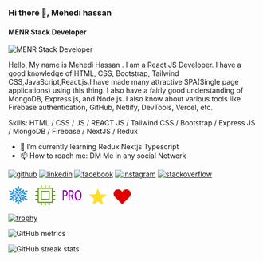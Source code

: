 ### Hi there 👋, Mehedi hassan 
#### MENR Stack Developer 
![MENR Stack Developer ](https://i.ibb.co/jL0WzFr/Whats-App-Image-2023-06-24-at-2-45-22-PM.jpg)

Hello, My name is Mehedi Hassan  . I am a React JS Developer. I have a good knowledge of HTML, CSS, Bootstrap, Tailwind CSS,JavaScript,React.js.I have made many attractive SPA(Single page applications) using this thing. I also have a fairly good understanding of MongoDB, Express js, and Node js. I also know about various tools like Firebase authentication, GitHub, Netlify, DevTools, Vercel, etc.

Skills: HTML / CSS / JS / REACT JS / Tailwind CSS / Bootstrap / Express JS / MongoDB / Firebase / NextJS / Redux 

- 🌱 I’m currently learning Redux Nextjs Typescript  
- 📫 How to reach me: DM Me in any social  Network  


[<img src='https://cdn.jsdelivr.net/npm/simple-icons@3.0.1/icons/github.svg' alt='github' height='40'>](https://github.com/mehedi-hassan-sohan)  [<img src='https://cdn.jsdelivr.net/npm/simple-icons@3.0.1/icons/linkedin.svg' alt='linkedin' height='40'>](https://www.linkedin.com/in/mehedi-hassan-sohan-926093230/)  [<img src='https://cdn.jsdelivr.net/npm/simple-icons@3.0.1/icons/facebook.svg' alt='facebook' height='40'>](https://www.facebook.com/lynx.sohan)  [<img src='https://cdn.jsdelivr.net/npm/simple-icons@3.0.1/icons/instagram.svg' alt='instagram' height='40'>](https://www.instagram.com/lynx_sohan/)  [<img src='https://cdn.jsdelivr.net/npm/simple-icons@3.0.1/icons/stackoverflow.svg' alt='stackoverflow' height='40'>](https://stackoverflow.com/users/mehedi-hassan-sohan)  

<a href='https://archiveprogram.github.com/'><img src='https://raw.githubusercontent.com/acervenky/animated-github-badges/master/assets/acbadge.gif' width='40' height='40'></a> <a href='https://docs.github.com/en/developers'><img src='https://raw.githubusercontent.com/acervenky/animated-github-badges/master/assets/devbadge.gif' width='40' height='40'></a> <a href='https://github.com/pricing'><img src='https://raw.githubusercontent.com/acervenky/animated-github-badges/master/assets/pro.gif' width='40' height='40'></a> <a href='https://stars.github.com/'><img src='https://raw.githubusercontent.com/acervenky/animated-github-badges/master/assets/starbadge.gif' width='35' height='35'></a> <a href='https://docs.github.com/en/github/supporting-the-open-source-community-with-github-sponsors'><img src='https://raw.githubusercontent.com/acervenky/animated-github-badges/master/assets/sponsorbadge.gif' width='35' height='35'></a> 

[![trophy](https://github-profile-trophy.vercel.app/?username=mehedi-hassan-sohan)](https://github.com/ryo-ma/github-profile-trophy)

![GitHub metrics](https://metrics.lecoq.io/mehedi-hassan-sohan)  

![GitHub streak stats](https://streak-stats.demolab.com/?user=mehedi-hassan-sohan)  

